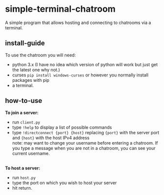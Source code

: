 # simple-terminal-chatroom
A simple program that allows hosting and connecting to chatrooms via a terminal.

## install-guide
To use the chatroom you will need: 
  - python 3.x   (I have no idea which version of python will work but just get the latest one why not.)<br>
  - curses `pip install windows-curses` or however you normally install packages with pip<br>
  - a terminal.

## how-to-use
**To join a server:**
 - run `client.py`
 - type `!help` to display a list of possible commands
 - type `!directconnect {port} {host}` replacing `{port}` with the server port and `{host}` with the host IPv4 address
 <br> note: may want to change your username before entering a chatroom. If you type a message when you are not in a chatroom, you can see your current username.
 
 <br>**To host a server:**
  - run `host.py`
  - type the port on which you wish to host your server
  - hit return.
